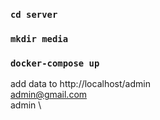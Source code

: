### `cd server`
### `mkdir media`


### `docker-compose up`

add data to http://localhost/admin \
admin@gmail.com \
admin \
